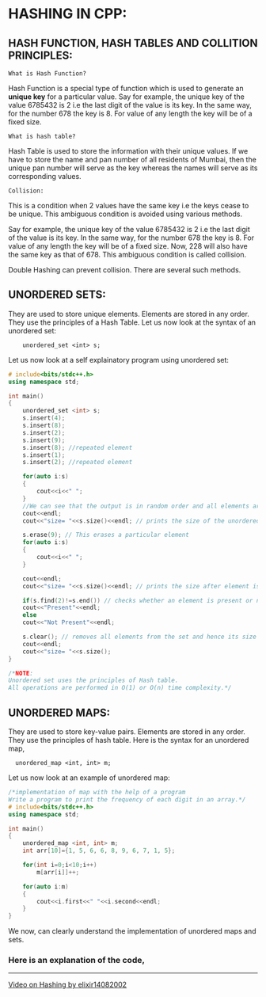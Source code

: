 # HASHING IN CPP:
## HASH FUNCTION, HASH TABLES AND COLLITION PRINCIPLES:

`What is Hash Function?`

Hash Function is a special type of function which is used to generate an <b>unique key</b> for a particular value. Say for example, the unique key of the value 6785432 is 2 i.e the last digit of the value is its key. In the same way, for the number 678 the key is 8. For value of any length the key will be of a fixed size.

`What is hash table?`

Hash Table is used to store the information with their unique values. If we have to store the name and pan number of all residents of Mumbai, then the unique pan number will serve as the key whereas the names will serve as its corresponding values.

`Collision:`

This is a condition when 2 values have the same key i.e the keys cease to be unique. This ambiguous condition is avoided using various methods.

Say for example, the unique key of the value 6785432 is 2 i.e the last digit of the value is its key. In the same way, for the number 678 the key is 8. For value of any length the key will be of a fixed size. Now, 228 will also have the same key as that of 678. This ambiguous condition is called collision.

Double Hashing can prevent collision. There are several such methods.

## UNORDERED SETS:

They are used to store unique elements.
Elements are stored in any order.
They use the principles of a Hash Table.
Let us now look at the syntax of an unordered set:

        unordered_set <int> s;

Let us now look at a self explainatory program using unordered set:
```cpp
# include<bits/stdc++.h>
using namespace std;

int main()
{
    unordered_set <int> s;
    s.insert(4);
    s.insert(8);
    s.insert(2);
    s.insert(9);
    s.insert(8); //repeated element
    s.insert(1);
    s.insert(2); //repeated element

    for(auto i:s)
    {
        cout<<i<<" ";
    }
    //We can see that the output is in random order and all elements are unique.
    cout<<endl;
    cout<<"size= "<<s.size()<<endl; // prints the size of the unordered set

    s.erase(9); // This erases a particular element
    for(auto i:s)
    {
        cout<<i<<" ";
    }

    cout<<endl;
    cout<<"size= "<<s.size()<<endl; // prints the size after element is deleted

    if(s.find(2)!=s.end()) // checks whether an element is present or not
    cout<<"Present"<<endl;
    else
    cout<<"Not Present"<<endl;

    s.clear(); // removes all elements from the set and hence its size will become 0.
    cout<<endl;
    cout<<"size= "<<s.size();
}

/*NOTE:
Unordered set uses the principles of Hash table.
All operations are performed in O(1) or O(n) time complexity.*/
```
## UNORDERED MAPS:

They are used to store key-value pairs.
Elements are stored in any order.
They use the principles of hash table.
Here is the syntax for an unordered map,

      unordered_map <int, int> m;
Let us now look at an example of unordered map:

```cpp
/*implementation of map with the help of a program
Write a program to print the frequency of each digit in an array.*/
# include<bits/stdc++.h>
using namespace std;

int main()
{
    unordered_map <int, int> m;
    int arr[10]={1, 5, 6, 6, 8, 9, 6, 7, 1, 5};

    for(int i=0;i<10;i++)
        m[arr[i]]++;

    for(auto i:m)
    {
        cout<<i.first<<" "<<i.second<<endl;
    }
}
```
We now, can clearly understand the implementation of unordered maps and sets.

<h3>Here is an explanation of the code,</h3>
<hr>

[Video on Hashing by elixir14082002](https://drive.google.com/file/d/1AT8uLDtcFEc1wnQ4lkFKuAdx3cDUT4lI/view?usp=sharing)
